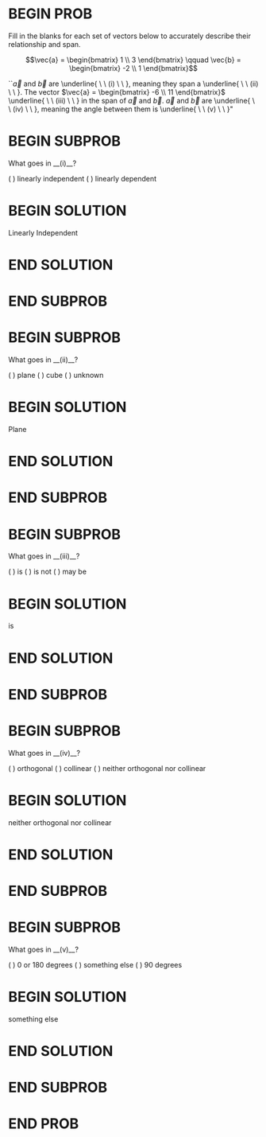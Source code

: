 # BEGIN PROB

 Fill in the blanks for each set of vectors below to accurately describe their relationship and span.

$$\vec{a} = \begin{bmatrix} 1 \\ 3 \end{bmatrix} \qquad \vec{b} = \begin{bmatrix} -2 \\ 1 \end{bmatrix}$$

``$\vec{a}$ and $\vec{b}$ are \underline{ \ \ (i) \ \ }, meaning they span a \underline{ \ \ (ii) \ \ }. The vector  $\vec{a} = \begin{bmatrix} -6 \\ 11 \end{bmatrix}$ \underline{ \ \ (iii) \ \ } in the span of $\vec{a}$ and $\vec{b}$. $\vec{a}$ and $\vec{b}$ are \underline{ \ \ (iv) \ \ }, meaning the angle between them is \underline{ \ \ (v) \ \ }"

# BEGIN SUBPROB

What goes in \_\_(i)\_\_?

( ) linearly independent
( ) linearly dependent

# BEGIN SOLUTION

Linearly Independent

# END SOLUTION

# END SUBPROB

# BEGIN SUBPROB

What goes in \_\_(ii)\_\_?

( ) plane
( ) cube
( ) unknown

# BEGIN SOLUTION

Plane

# END SOLUTION

# END SUBPROB

# BEGIN SUBPROB

What goes in \_\_(iii)\_\_?

( ) is
( ) is not
( ) may be

# BEGIN SOLUTION

is

# END SOLUTION

# END SUBPROB

# BEGIN SUBPROB

What goes in \_\_(iv)\_\_?

( ) orthogonal
( ) collinear
( ) neither orthogonal nor collinear

# BEGIN SOLUTION

neither orthogonal nor collinear

# END SOLUTION

# END SUBPROB

# BEGIN SUBPROB

What goes in \_\_(v)\_\_?

( ) 0 or 180 degrees
( ) something else
( ) 90 degrees

# BEGIN SOLUTION

something else

# END SOLUTION

# END SUBPROB

# END PROB